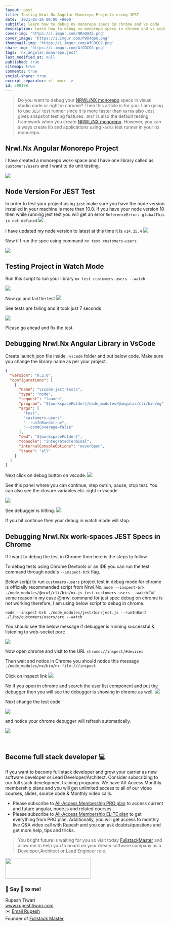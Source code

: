 ```yaml
---
layout: post
title: Testing Nrwl Nx Angular Monorepo Projects using JEST
date: '2021-01-26 00:00 +0000'
subtitle: learn how to debug nx monorepo specs in chrome and vs code
description: learn how to debug nx monorepo specs in chrome and vs code
cover-img: 'https://i.imgur.com/NRaQUA5.png'
cover_image: 'https://i.imgur.com/P9U4q6m.png'
thumbnail-img: 'https://i.imgur.com/AfCDCO2.png'
share-img: 'https://i.imgur.com/AfCDCO2.png'
tags: 'nx,angular,monorepo,jest'
last_modified_at: null
published: true
sitemap: true
comments: true
social-share: true
excerpt_separator: <!--more-->
id: 590198
---
```



> Do you want to debug your [NRWL/NX monorepo](https://nx.dev/) specs in visual studio code or right in chrome? Then this article is for you. I am going to use `JEST` test runner since it is more faster than `Karma` also Jest gives snapshot testing features. `JEST` is also the default testing framework when you create [NRWL/NX monorepo](https://nx.dev/). However, you can always create lib and applications using `karma` test runner in your nx monorepo. 

## Nrwl.Nx Angular Monorepo Project
I have created a monorepo work-space and I have one library called as `customers/users` and I want to do unit testing.

![](https://i.imgur.com/J04LNHO.png)

## Node Version For JEST Test
In order to test your project using `jest` make sure you have the node version installed in your machine is more than 10.0. If you have your node version 10 then while running jest test you will get an error `ReferenceError: globalThis is not defined`
![](https://i.imgur.com/0HBpljW.png)

I have updated my node version to latest at this time it is `v14.15.4` 
![](https://i.imgur.com/RQ7M9ID.png)

Now if I run the spec using command `nx test customers-users`

![](https://i.imgur.com/B3YXZO1.png)



## Testing Project in Watch Mode
Run this script to run your library `nx test customers-users --watch` 

![](https://i.imgur.com/AzXpuyi.png)

Now go and fail the test
![](https://i.imgur.com/xG9Yedk.png)


See tests are failing and it took just 7 seconds

![](https://i.imgur.com/2m4yyvX.png)

Please go ahead and fix the test. 

## Debugging Nrwl.Nx Angular Library in VsCode

Create launch.json file inside `.vscode` folder and put below code.
Make sure you change the library name as per your project.

```json
{
  "version": "0.2.0",
  "configurations": [
    {
      "name": "vscode-jest-tests",
      "type": "node",
      "request": "launch",
      "program": "${workspaceFolder}/node_modules/@angular/cli/bin/ng",
      "args": [
        "test",
        "customers-users",
        "--runInBand=true",
        "--codeCoverage=false"
      ],
      "cwd": "${workspaceFolder}",
      "console": "integratedTerminal",
      "internalConsoleOptions": "neverOpen",
      "trace": "all"
    }
  ]
}
```
Next click on debug button on vscode. 
![](https://i.imgur.com/1ynnvVj.png)

See this panel where you can continue, step out/in, pause, stop test.
You can also see the closure variables etc. right in vscode. 

![](https://i.imgur.com/JuO7vhw.png)

See debugger is hitting. 
![](https://i.imgur.com/rRsdRqO.png)

If you hit continue then your debug in watch mode will stop.


## Debugging Nrwl.Nx work-spaces JEST Specs in Chrome

If I want to debug the test in Chrome then here is the steps to follow.

To debug tests using Chrome Devtools or an IDE you can run the test command through node's `--inspect-brk` flag.

Below script to run `customers-users` project test in debug mode for chrome is officially recommended script from Nrwl.Nx.
`node --inspect-brk ./node_modules/@nrwl/cli/bin/nx.js test customers-users --watch` for some reason in my case @nrwl command for jest spec debug on chrome is not working therefore, I am using below script to debug in chrome. 

`node --inspect-brk ./node_modules/jest/bin/jest.js --runInBand ./libs/customers/users/src --watch`

You should see the below message if debugger is running successful & listening to web-socket port:

![](https://i.imgur.com/EQUF4jf.png)

Now open chrome and visit to the URL `chrome://inspect/#devices`

Then wait and notice in Chrome you should notice this message `./node_modules/nx/bin/nx file:///inspect`

Click on inspect link 
![](https://i.imgur.com/ahaKWeQ.png)

No if you open in chrome and search the user list component and put the debugger then you will see the debugger is showing in chrome as well. 
![](https://i.imgur.com/Tbx52XW.png)

Next change the test code 

![](https://i.imgur.com/QIvpKjf.png)

and notice your chrome debugger will refresh automatically.

![](https://i.imgur.com/rx7bxrY.png)


<br/>

## Become full stack developer 💻

If you want to become full stack developer and grow your carrier as new software developer or Lead Developer/Architect. Consider subscribing to our full stack development training programs. We have All-Access Monthly membership plans and you will get unlimited access to all of our video courses, slides, source code & Monthly video calls.

- Please subscribe to [All-Access Membership PRO plan](https://www.fullstackmaster.net/pro) to access current and future angular, node.js and related courses.
- Please subscribe to [All-Access Membership ELITE plan](https://www.fullstackmaster.net/elite) to get everything from PRO plan. Additionally, you will get access to monthly live Q&A video call with Rupesh and you can ask doubts/questions and get more help, tips and tricks.

> You bright future is waiting for you so visit today [FullstackMaster](www.fullstackmaster.net) and allow me to help you to board on your dream software company as a Developer,Architect or Lead Engineer role.
<a href="https://www.fullstackmaster.net">
    <img height="65" src="https://i.imgur.com/9OCLciM.png" width="270">
</a>
 

<br/>

### 💖 Say 👋 to me! 

<div> 
Rupesh Tiwari </div><div>
<a href="https://www.rupeshtiwari.com"> www.rupeshtiwari.com</a> </div><div>
✉️ <a href="mailto:fullstackmaster1@gmail.com?subject=Hi"> Email Rupesh</a> </div><div>
Founder of <a href="https://www.fullstackmaster.net"> Fullstack Master</a></div><div>
</div>



